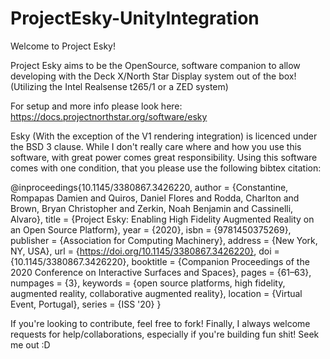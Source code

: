 # ProjectEsky-UnityIntegration

Welcome to Project Esky! 

Project Esky aims to be the OpenSource, software companion to allow developing with the Deck X/North Star Display system out of the box! 
(Utilizing the Intel Realsense t265/1 or a ZED system)

For setup and more info please look here:
https://docs.projectnorthstar.org/software/esky 


Esky (With the exception of the V1 rendering integration) 
is licenced under the BSD 3 clause. While I don't really care where and how you use this software, with great power comes great responsibility. 
Using this software comes with one condition, that you please use the following bibtex citation:

@inproceedings{10.1145/3380867.3426220,
author = {Constantine, Rompapas Damien and Quiros, Daniel Flores and Rodda, Charlton and Brown, Bryan Christopher and Zerkin, Noah Benjamin and Cassinelli, Alvaro},
title = {Project Esky: Enabling High Fidelity Augmented Reality on an Open Source Platform},
year = {2020},
isbn = {9781450375269},
publisher = {Association for Computing Machinery},
address = {New York, NY, USA},
url = {https://doi.org/10.1145/3380867.3426220},
doi = {10.1145/3380867.3426220},
booktitle = {Companion Proceedings of the 2020 Conference on Interactive Surfaces and Spaces},
pages = {61–63},
numpages = {3},
keywords = {open source platforms, high fidelity, augmented reality, collaborative augmented reality},
location = {Virtual Event, Portugal},
series = {ISS '20}
}


If you're looking to contribute, feel free to fork! Finally, I always welcome requests for help/collaborations, especially if you're building fun shit! Seek me out :D 
